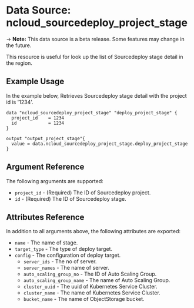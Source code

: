 # Data Source: ncloud_sourcedeploy_project_stage

-> **Note:** This data source is a beta release. Some features may change in the future.

This resource is useful for look up the list of Sourcedeploy stage detail in the region.

## Example Usage

In the example below, Retrieves Sourcedeploy stage detail with the project id is '1234'.

```hcl
data "ncloud_sourcedeploy_project_stage" "deploy_project_stage" {
  project_id    = 1234
  id            = 1234
}

output "output_project_stage"{
  value = data.ncloud_sourcedeploy_project_stage.deploy_project_stage
}
```

## Argument Reference

The following arguments are supported:

* `project_id` - (Required) The ID of Sourcedeploy project.
* `id` - (Required) The ID of Sourcedeploy stage.

## Attributes Reference

In addition to all arguments above, the following attributes are exported:

* `name` - The name of stage.
* `target_type` - The type of deploy target.
* `config` - The configuration of deploy target.
    * `server_ids` - The no of server.
    * `server_names` - The name of server.
    * `auto_scaling_group_no` - The ID of Auto Scaling Group.
    * `auto_scaling_group_name` - The name of Auto Scaling Group.
    * `cluster_uuid` - The uuid of Kubernetes Service Cluster.
    * `cluster_name` - The name of Kubernetes Service Cluster.
    * `bucket_name` - The name of ObjectStorage bucket.
